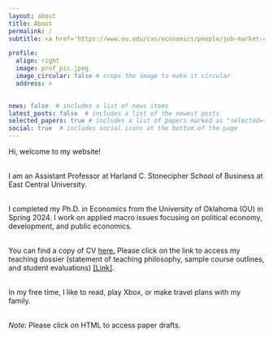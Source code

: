 ```yaml
---
layout: about
title: About
permalink: /
subtitle: <a href='https://www.ou.edu/cas/economics/people/job-market-candidates'>University of Oklahoma</a>. ahmed.ch@ou.edu

profile:
  align: right
  image: prof_pic.jpeg
  image_circular: false # crops the image to make it circular
  address: >
    

news: false  # includes a list of news items
latest_posts: false  # includes a list of the newest posts
selected_papers: true # includes a list of papers marked as "selected={true}"
social: true  # includes social icons at the bottom of the page
---
```


<p style='text-align: justify;'>
Hi, welcome to my website! <br />
<br>

I am an Assistant Professor at Harland C. Stonecipher School of Business at East Central University. <br /> <br>

I completed my Ph.D. in Economics from the University of Oklahoma (OU) in Spring 2024. I work on applied macro issues focusing on political economy, development, and public economics. <br /> 
<br>

You can find a copy of CV <a href=''>here.</a>
Please click on the link to access my teaching dossier (statement of teaching philosophy, sample course outlines, and student evaluations) <a href='https://drive.google.com/file/d/1z5G0PW0LeU_AG0Tny1Bot7VTHSq3KNDE/view?usp=sharing'>[Link]</a>. <br />
<br>

In my free time, I like to read, play Xbox, or make travel plans with my family.  <br /> 
<br>

*Note:* Please click on HTML to access paper drafts.
</p>
